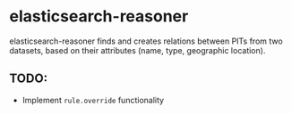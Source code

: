 # elasticsearch-reasoner

elasticsearch-reasoner finds and creates relations between PITs from two datasets, based on their attributes (name, type, geographic location).

## TODO:

- Implement `rule.override` functionality

